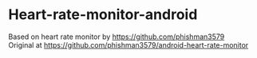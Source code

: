 # Heart-rate-monitor-android

Based on heart rate monitor by https://github.com/phishman3579 <br />
Original at https://github.com/phishman3579/android-heart-rate-monitor
